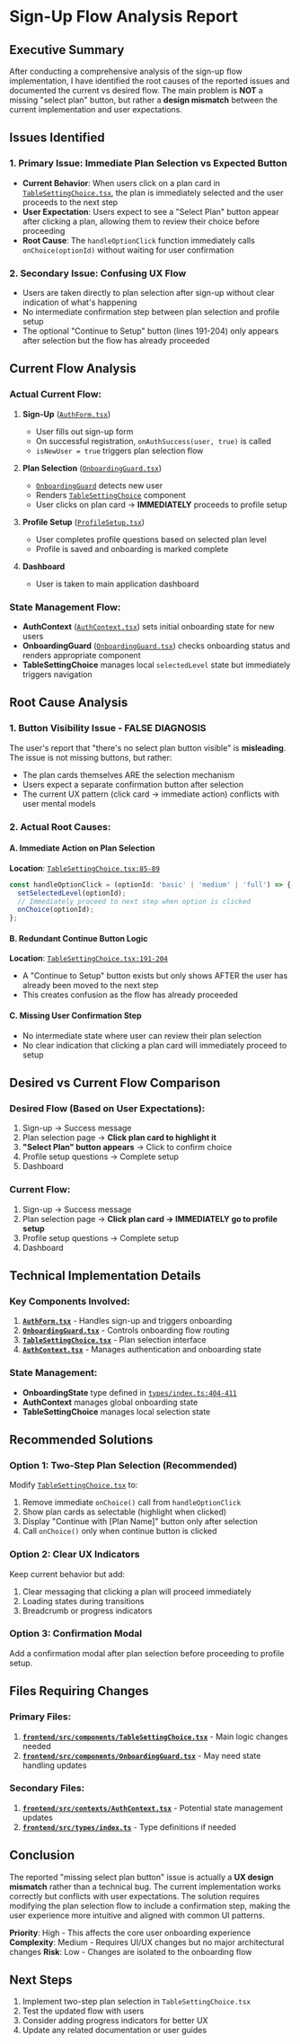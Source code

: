 # Sign-Up Flow Analysis Report

## Executive Summary

After conducting a comprehensive analysis of the sign-up flow implementation, I have identified the root causes of the reported issues and documented the current vs desired flow. The main problem is **NOT** a missing "select plan" button, but rather a **design mismatch** between the current implementation and user expectations.

## Issues Identified

### 1. **Primary Issue: Immediate Plan Selection vs Expected Button**
- **Current Behavior**: When users click on a plan card in [`TableSettingChoice.tsx`](frontend/src/components/TableSettingChoice.tsx:85-89), the plan is immediately selected and the user proceeds to the next step
- **User Expectation**: Users expect to see a "Select Plan" button appear after clicking a plan, allowing them to review their choice before proceeding
- **Root Cause**: The `handleOptionClick` function immediately calls `onChoice(optionId)` without waiting for user confirmation

### 2. **Secondary Issue: Confusing UX Flow**
- Users are taken directly to plan selection after sign-up without clear indication of what's happening
- No intermediate confirmation step between plan selection and profile setup
- The optional "Continue to Setup" button (lines 191-204) only appears after selection but the flow has already proceeded

## Current Flow Analysis

### Actual Current Flow:
1. **Sign-Up** ([`AuthForm.tsx`](frontend/src/components/AuthForm.tsx:97-132))
   - User fills out sign-up form
   - On successful registration, `onAuthSuccess(user, true)` is called
   - `isNewUser = true` triggers plan selection flow

2. **Plan Selection** ([`OnboardingGuard.tsx`](frontend/src/components/OnboardingGuard.tsx:88-91))
   - [`OnboardingGuard`](frontend/src/components/OnboardingGuard.tsx) detects new user
   - Renders [`TableSettingChoice`](frontend/src/components/TableSettingChoice.tsx) component
   - User clicks on plan card → **IMMEDIATELY** proceeds to profile setup

3. **Profile Setup** ([`ProfileSetup.tsx`](frontend/src/components/ProfileSetup.tsx))
   - User completes profile questions based on selected plan level
   - Profile is saved and onboarding is marked complete

4. **Dashboard**
   - User is taken to main application dashboard

### State Management Flow:
- **AuthContext** ([`AuthContext.tsx`](frontend/src/contexts/AuthContext.tsx:274-283)) sets initial onboarding state for new users
- **OnboardingGuard** ([`OnboardingGuard.tsx`](frontend/src/components/OnboardingGuard.tsx:21-25)) checks onboarding status and renders appropriate component
- **TableSettingChoice** manages local `selectedLevel` state but immediately triggers navigation

## Root Cause Analysis

### 1. **Button Visibility Issue - FALSE DIAGNOSIS**
The user's report that "there's no select plan button visible" is **misleading**. The issue is not missing buttons, but rather:
- The plan cards themselves ARE the selection mechanism
- Users expect a separate confirmation button after selection
- The current UX pattern (click card → immediate action) conflicts with user mental models

### 2. **Actual Root Causes:**

#### A. **Immediate Action on Plan Selection**
**Location**: [`TableSettingChoice.tsx:85-89`](frontend/src/components/TableSettingChoice.tsx:85-89)
```typescript
const handleOptionClick = (optionId: 'basic' | 'medium' | 'full') => {
  setSelectedLevel(optionId);
  // Immediately proceed to next step when option is clicked
  onChoice(optionId);
};
```

#### B. **Redundant Continue Button Logic**
**Location**: [`TableSettingChoice.tsx:191-204`](frontend/src/components/TableSettingChoice.tsx:191-204)
- A "Continue to Setup" button exists but only shows AFTER the user has already been moved to the next step
- This creates confusion as the flow has already proceeded

#### C. **Missing User Confirmation Step**
- No intermediate state where user can review their plan selection
- No clear indication that clicking a plan card will immediately proceed to setup

## Desired vs Current Flow Comparison

### Desired Flow (Based on User Expectations):
1. Sign-up → Success message
2. Plan selection page → **Click plan card to highlight it**
3. **"Select Plan" button appears** → Click to confirm choice
4. Profile setup questions → Complete setup
5. Dashboard

### Current Flow:
1. Sign-up → Success message  
2. Plan selection page → **Click plan card → IMMEDIATELY go to profile setup**
3. Profile setup questions → Complete setup
4. Dashboard

## Technical Implementation Details

### Key Components Involved:

1. **[`AuthForm.tsx`](frontend/src/components/AuthForm.tsx)** - Handles sign-up and triggers onboarding
2. **[`OnboardingGuard.tsx`](frontend/src/components/OnboardingGuard.tsx)** - Controls onboarding flow routing
3. **[`TableSettingChoice.tsx`](frontend/src/components/TableSettingChoice.tsx)** - Plan selection interface
4. **[`AuthContext.tsx`](frontend/src/contexts/AuthContext.tsx)** - Manages authentication and onboarding state

### State Management:
- **OnboardingState** type defined in [`types/index.ts:404-411`](frontend/src/types/index.ts:404-411)
- **AuthContext** manages global onboarding state
- **TableSettingChoice** manages local selection state

## Recommended Solutions

### Option 1: **Two-Step Plan Selection (Recommended)**
Modify [`TableSettingChoice.tsx`](frontend/src/components/TableSettingChoice.tsx) to:
1. Remove immediate `onChoice()` call from `handleOptionClick`
2. Show plan cards as selectable (highlight when clicked)
3. Display "Continue with [Plan Name]" button only after selection
4. Call `onChoice()` only when continue button is clicked

### Option 2: **Clear UX Indicators**
Keep current behavior but add:
1. Clear messaging that clicking a plan will proceed immediately
2. Loading states during transitions
3. Breadcrumb or progress indicators

### Option 3: **Confirmation Modal**
Add a confirmation modal after plan selection before proceeding to profile setup.

## Files Requiring Changes

### Primary Files:
1. **[`frontend/src/components/TableSettingChoice.tsx`](frontend/src/components/TableSettingChoice.tsx)** - Main logic changes needed
2. **[`frontend/src/components/OnboardingGuard.tsx`](frontend/src/components/OnboardingGuard.tsx)** - May need state handling updates

### Secondary Files:
1. **[`frontend/src/contexts/AuthContext.tsx`](frontend/src/contexts/AuthContext.tsx)** - Potential state management updates
2. **[`frontend/src/types/index.ts`](frontend/src/types/index.ts)** - Type definitions if needed

## Conclusion

The reported "missing select plan button" issue is actually a **UX design mismatch** rather than a technical bug. The current implementation works correctly but conflicts with user expectations. The solution requires modifying the plan selection flow to include a confirmation step, making the user experience more intuitive and aligned with common UI patterns.

**Priority**: High - This affects the core user onboarding experience
**Complexity**: Medium - Requires UI/UX changes but no major architectural changes
**Risk**: Low - Changes are isolated to the onboarding flow

## Next Steps

1. Implement two-step plan selection in `TableSettingChoice.tsx`
2. Test the updated flow with users
3. Consider adding progress indicators for better UX
4. Update any related documentation or user guides